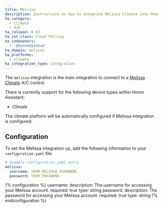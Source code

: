 ```yaml
---
title: Melissa
description: Instructions on how to integrate Melissa Climate into Home Assistant.
ha_category:
  - Climate
  - Hub
ha_release: 0.63
ha_iot_class: Cloud Polling
ha_codeowners:
  - '@kennedyshead'
ha_domain: melissa
ha_platforms:
  - climate
ha_integration_type: integration
---
```


The `melissa` integration is the main integration to connect to a [Melissa Climate](https://seemelissa.com/) A/C control.

There is currently support for the following device types within Home Assistant:

- Climate

The climate platform will be automatically configured if Melissa integration is configured.

## Configuration

To set the Melissa integration up, add the following information to your `configuration.yaml` file:

```yaml
# Example configuration.yaml entry
melissa:
  username: YOUR_MELISSA_USERNAME
  password: YOUR_PASSWORD
```

{% configuration %}
  username:
    description: The username for accessing your Melissa account.
    required: true
    type: string
  password:
    description: The password for accessing your Melissa account.
    required: true
    type: string
{% endconfiguration %}
